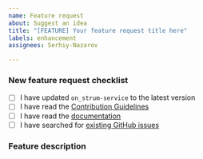 ```yaml
---
name: Feature request
about: Suggest an idea
title: "[FEATURE] Your feature request title here"
labels: enhancement
assignees: Serhiy-Nazarov

---
```


<!-- Thanks for helping to make `on_strum-service` better! Before submit your new feature request, please make sure to check the following boxes by putting an x in the [ ] (don't: [x ], [ x], do: [x]) -->

### New feature request checklist

- [ ] I have updated `on_strum-service` to the latest version
- [ ] I have read the [Contribution Guidelines](https://github.com/on-strum/ruby-on-strum-service/blob/master/CONTRIBUTING.md)
- [ ] I have read the [documentation](https://github.com/on-strum/ruby-on-strum-service/blob/master/README.md)
- [ ] I have searched for [existing GitHub issues](https://github.com/on-strum/ruby-on-strum-service/issues)

<!-- Please use next pattern for your feature request title: [FEATURE] Your feature request title here -->

### Feature description

<!-- Is your feature request related to a problem? Please describe. A clear and concise description of what the problem is. Ex. I'm always frustrated when [...]

Describe the solution you'd like. A clear and concise description of what you want to happen.

Describe alternatives you've considered. A clear and concise description of any alternative solutions or features you've considered. -->
